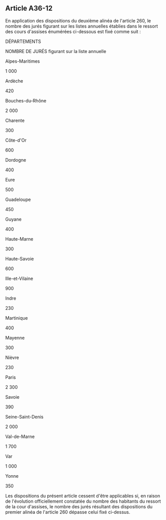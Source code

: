Article A36-12
----
En application des dispositions du deuxième alinéa de l'article 260, le nombre
des jurés figurant sur les listes annuelles établies dans le ressort des cours
d'assises énumérées ci-dessous est fixé comme suit :

DÉPARTEMENTS

NOMBRE DE JURÉS figurant sur la liste annuelle

Alpes-Maritimes

1 000

Ardèche

420

Bouches-du-Rhône

2 000

Charente

300

Côte-d'Or

600

Dordogne

400

Eure

500

Guadeloupe

450

Guyane

400

Haute-Marne

300

Haute-Savoie

600

Ille-et-Vilaine

900

Indre

230

Martinique

400

Mayenne

300

Nièvre

230

Paris

2 300

Savoie

390

Seine-Saint-Denis

2 000

Val-de-Marne

1 700

Var

1 000

Yonne

350

Les dispositions du présent article cessent d'être applicables si, en raison de
l'évolution officiellement constatée du nombre des habitants du ressort de la
cour d'assises, le nombre des jurés résultant des dispositions du premier alinéa
de l'article 260 dépasse celui fixé ci-dessus.
